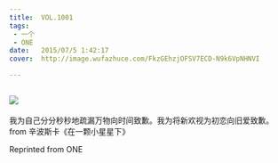 ```yaml
---
title:	VOL.1001
tags:
 - 一个
 - ONE
date:	2015/07/5 1:42:17
cover:	http://image.wufazhuce.com/FkzGEhzjOFSV7ECD-N9k6VpNHNVI

---
```

![](http://image.wufazhuce.com/FkzGEhzjOFSV7ECD-N9k6VpNHNVI)
---

我为自己分分秒秒地疏漏万物向时间致歉。我为将新欢视为初恋向旧爱致歉。 from 辛波斯卡《在一颗小星星下》
 
Reprinted from ONE
